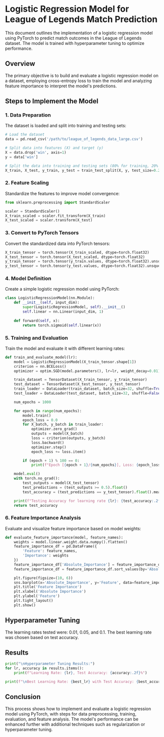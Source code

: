 # Logistic Regression Model for League of Legends Match Prediction

This document outlines the implementation of a logistic regression model using PyTorch to predict match outcomes in the League of Legends dataset. The model is trained with hyperparameter tuning to optimize performance.

## Overview
The primary objective is to build and evaluate a logistic regression model on a dataset, employing cross-entropy loss to train the model and analyzing feature importance to interpret the model's predictions.

## Steps to Implement the Model
### 1. **Data Preparation**
The dataset is loaded and split into training and testing sets:
```python
# Load the dataset
data = pd.read_csv('/path/to/league_of_legends_data_large.csv')

# Split data into features (X) and target (y)
X = data.drop('win', axis=1)
y = data['win']

# Split the data into training and testing sets (80% for training, 20% for testing)
X_train, X_test, y_train, y_test = train_test_split(X, y, test_size=0.2, random_state=42)
```
### 2. **Feature Scaling**
Standardize the features to improve model convergence:
```python
from sklearn.preprocessing import StandardScaler

scaler = StandardScaler()
X_train_scaled = scaler.fit_transform(X_train)
X_test_scaled = scaler.transform(X_test)
```

### 3. **Convert to PyTorch Tensors**
Convert the standardized data into PyTorch tensors:
```python
X_train_tensor = torch.tensor(X_train_scaled, dtype=torch.float32)
X_test_tensor = torch.tensor(X_test_scaled, dtype=torch.float32)
y_train_tensor = torch.tensor(y_train.values, dtype=torch.float32).unsqueeze(1)
y_test_tensor = torch.tensor(y_test.values, dtype=torch.float32).unsqueeze(1)
```

### 4. **Model Definition**
Create a simple logistic regression model using PyTorch:
```python
class LogisticRegressionModel(nn.Module):
    def __init__(self, input_dim):
        super(LogisticRegressionModel, self).__init__()
        self.linear = nn.Linear(input_dim, 1)
    
    def forward(self, x):
        return torch.sigmoid(self.linear(x))
```

### 5. **Training and Evaluation**
Train the model and evaluate it with different learning rates:
```python
def train_and_evaluate_model(lr):
    model = LogisticRegressionModel(X_train_tensor.shape[1])
    criterion = nn.BCELoss()
    optimizer = optim.SGD(model.parameters(), lr=lr, weight_decay=0.01)

    train_dataset = TensorDataset(X_train_tensor, y_train_tensor)
    test_dataset = TensorDataset(X_test_tensor, y_test_tensor)
    train_loader = DataLoader(train_dataset, batch_size=32, shuffle=True)
    test_loader = DataLoader(test_dataset, batch_size=32, shuffle=False)

    num_epochs = 1000

    for epoch in range(num_epochs):
        model.train()
        epoch_loss = 0.0
        for X_batch, y_batch in train_loader:
            optimizer.zero_grad()
            outputs = model(X_batch)
            loss = criterion(outputs, y_batch)
            loss.backward()
            optimizer.step()
            epoch_loss += loss.item()

        if (epoch + 1) % 100 == 0:
            print(f"Epoch [{epoch + 1}/{num_epochs}], Loss: {epoch_loss / len(train_loader):.4f}")

    model.eval()
    with torch.no_grad():
        test_outputs = model(X_test_tensor)
        test_predictions = (test_outputs >= 0.5).float()
        test_accuracy = (test_predictions == y_test_tensor).float().mean().item() * 100

    print(f"Testing Accuracy for learning rate {lr}: {test_accuracy:.2f}%")
    return test_accuracy
```

### 6. **Feature Importance Analysis**
Evaluate and visualize feature importance based on model weights:
```python
def evaluate_feature_importance(model, feature_names):
    weights = model.linear.weight.data.numpy().flatten()
    feature_importance_df = pd.DataFrame({
        'Feature': feature_names,
        'Importance': weights
    })
    feature_importance_df['Absolute_Importance'] = feature_importance_df['Importance'].abs()
    feature_importance_df = feature_importance_df.sort_values(by='Absolute_Importance', ascending=False)

    plt.figure(figsize=(10, 6))
    sns.barplot(x='Absolute_Importance', y='Feature', data=feature_importance_df, palette='viridis')
    plt.title('Feature Importance')
    plt.xlabel('Absolute Importance')
    plt.ylabel('Feature')
    plt.tight_layout()
    plt.show()
```

## Hyperparameter Tuning
The learning rates tested were: 0.01, 0.05, and 0.1. The best learning rate was chosen based on test accuracy.

## Results
```python
print("\nHyperparameter Tuning Results:")
for lr, accuracy in results.items():
    print(f"Learning Rate: {lr}, Test Accuracy: {accuracy:.2f}%")

print(f"\nBest Learning Rate: {best_lr} with Test Accuracy: {best_accuracy:.2f}%")
```

## Conclusion
This process shows how to implement and evaluate a logistic regression model using PyTorch, with steps for data preprocessing, training, evaluation, and feature analysis. The model's performance can be enhanced further with additional techniques such as regularization or hyperparameter tuning.

